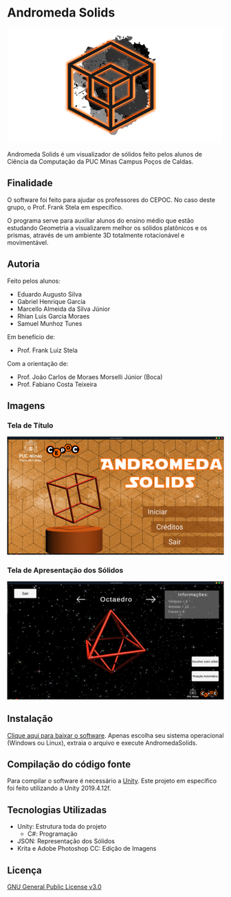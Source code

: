 # Andromeda Solids
![Logo de Andromeda Solids](https://github.com/rhian-cs/AndromedaSolids/blob/main/readme_img/icon-header.png)

Andromeda Solids é um visualizador de sólidos feito pelos alunos de Ciência da Computação da PUC Minas Campus Poços de Caldas.

## Finalidade
O software foi feito para ajudar os professores do CEPOC. No caso deste grupo, o Prof. Frank Stela em específico.

O programa serve para auxiliar alunos do ensino médio que estão estudando Geometria a visualizarem melhor os sólidos platônicos e os prismas, através de um ambiente 3D totalmente rotacionável e movimentável.

## Autoria
Feito pelos alunos:
* Eduardo Augusto Silva
* Gabriel Henrique Garcia
* Marcello Almeida da Silva Júnior
* Rhian Luis Garcia Moraes
* Samuel Munhoz Tunes

Em benefício de:
* Prof. Frank Luiz Stela

Com a orientação de:
* Prof. João Carlos de Moraes Morselli Júnior (Boca)
* Prof. Fabiano Costa Teixeira

## Imagens
### Tela de Título
![Imagem da Tela de Título](https://github.com/rhian-cs/AndromedaSolids/blob/main/readme_img/titulo.png?raw=true)
### Tela de Apresentação dos Sólidos
![Imagem da Tela de Apresentação dos Sólidos](https://github.com/rhian-cs/AndromedaSolids/blob/main/readme_img/solidos.png?raw=true)


## Instalação
[Clique aqui para baixar o software](https://drive.google.com/drive/folders/1WnsRjlmZh2tBcbuB9ssES-8MLjC0MAw4).
Apenas escolha seu sistema operacional (Windows ou Linux), extraia o arquivo e execute AndromedaSolids.

## Compilação do código fonte
Para compilar o software é necessário a [Unity](https://unity.com/). Este projeto em específico foi feito utilizando a Unity 2019.4.12f.

## Tecnologias Utilizadas
* Unity: Estrutura toda do projeto
	* C#: Programação
* JSON: Representação dos Sólidos
* Krita e Adobe Photoshop CC: Edição de Imagens

## Licença
[GNU General Public License v3.0](https://choosealicense.com/licenses/gpl-3.0/)